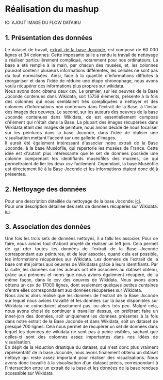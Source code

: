 # Réalisation du mashup

<div align="justify">
  
  ICI AJOUT IMAGE DU FLOW DATAIKU
## 1. Présentation des données
Le dataset de travail, [extrait de la base Joconde](https://github.com/Juliettejns/baseJocondeMashup/tree/main/dataset/extraitJoconde/base-joconde-extrait.tar.xz), est composé de 60 000 lignes et 34 colonnes. Cette imposante taille a rendu le travail de nettoyage a réaliser particulièrement compliqué, notamment pour nos ordinateurs. La base a été remplie à la main, par chacun des musées, et, les colonnes pouvant contenir plusieurs informations différentes, les cellules ne sont pas du tout normalisées. Ainsi, face à la quantité d'informations difficiles à réorganiser et dans l'idée de réduire une étape chronophage, nous avons voulu récupérer des informations plus propres sur wikidata. </br>
Nous avons donc obtenu deux csv. Le premier, sur les oeuvres de la Base Joconde contenues dans Wikidata, soit 15759 éléments, présente à la fois des colonnes qui nous semblaient très compliquées à nettoyer et des colonnes d'informations non contenues dans l'extrait de la Base, à l'instar des images des oeuvres. Le second, sur les auteurs des oeuvres de la base Joconde contenues dans Wikidata, de  est essentiellement composé d'élément qui n'était dans la Base. La plupart des images récupérées dans Wikidata étant des images de peinture, nous avons décidé de nous focaliser sur les peintures dans la base Joconde, dans l'idée de réaliser une visualisation mettant l'accent sur une gallerie d'images. </br>
Il aurait été également intéressant d'associer notre extrait de la Base Joconde, à la base Muséofile, qui repertorie les musées de France. Cette idée est d'autant plus intéressante que le set de données possède une colonne comprenant les identifiants muséofiles des musées, ce qui permettraient de lier les deux csv facilement. Cependant, la base Muséofile est directement lié à la Base Joconde et les informations étaient donc déjà présentes.
## 2. Nettoyage des données
Pour une description détaillée du nettoyage de la base Joconde: [ici](https://github.com/Juliettejns/baseJocondeMashup/tree/main/dataset/extraitJoconde/README.md).</br>
Pour une description détaillée des sets de données récupérés sur Wikidata: [ici](https://github.com/Juliettejns/baseJocondeMashup/tree/main/dataset/wikidataSPARQLRequests/README.md).</br>
## 3. Association des données
Une fois les trois sets de données nettoyés, il a fallu les associer. Pour ce faire, nous avions tout d'abord projeté de réaliser un left join. Cela permet de ga rder toutes les données de l'extrait de la Base Joconde correspondant aux peintures, et de leur associer, quand cela est possible, les informations récupérées sur Wikidata. Les données de l'extrait de la base ont été jointes aux oeuvres de Wikidatas grâce à leurs identifiants. Par la suite, les données sur les auteurs ont été associées au dataset obtenu, grâce aux prénoms et noms que nous avions également récupéré, de la même façon, dans le csv des oeuvres de Wikidata. Nous avons alors obtenu un csv de 17000 lignes, dont seulement quelques petites centaines d'entre elles correspondaient aux données récupérées sur Wikidata.</br>
Nous avons alors réalisé que les données de l'extrait de la Base Joconde sur lequel nous avions travaillé et les données sur la base disponibles sur Wikidata ne coïncidaient absolument pas, ou alors très peu. Malgré cela, nous avons choisi de continuer à travailler dessus, en préférant faire un inner-join des données, soit uniquement les données présentes à la fois dans notre extrait de la Base Joconde et dans Wikidata, soit un dataset de presque 700 lignes. Cela nous permet de récupérer un set de données dans lequel les données de wikidata ne sont pas à peine visibles, sachant que celles-ci sont des colonnes assez importantes dans nos idées de visualisation. </br>
En dépit de la réduction drastique du dataset, qui n'est donc plus vraiment réprésentatif de la base Joconde, nous avons finalement obtenu un dataset nettoyé qui reste assez important pour réaliser des visualisations. Nous avons donc travaillé à la visualisation d'un dataset précis, correspondant à l'intersection entre un extrait de la base et les données de la base rendues accessible sur Wikidata. 

</div>
